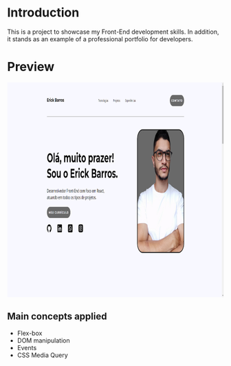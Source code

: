 # Introduction

This is a project to showcase my Front-End development skills.
In addition, it stands as an example of a professional portfolio for developers.

# Preview

<img src="https://github.com/erickbarrosr/portfolio/blob/main/source/imagens/preview.png" height="500"/>

## Main concepts applied

- Flex-box
- DOM manipulation
- Events
- CSS Media Query
